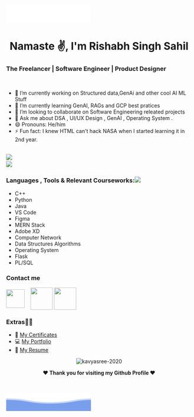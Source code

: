 ![head](bottom_tail.svg) 
<h1 align=center> Namaste ✌, I'm  Rishabh Singh Sahil </h1>

### The Freelancer | Software Engineer | Product Designer
<br>

- 🔭 I’m currently working on Structured data,GenAi and other cool AI ML Stuff 
- 🌱 I’m currently learning GenAI, RAGs and GCP best pratices 
- 👯 I’m looking to collaborate on Software Engineering releated projects
- 💬 Ask me about DSA , UI/UX Design , GenAI , Operating System .
- 😄 Pronouns: He/him
- ⚡ Fun fact: I knew HTML can't hack NASA  when I started learning it in 2nd year.

<br>

<img src="https://github-readme-stats.vercel.app/api?username=sahil0029&show_icons=true&theme=radical&hide_border=true" />

<br>

<img src="https://github-readme-streak-stats.herokuapp.com/?user=sahil0029&show_icons=true&theme=dark&hide_border=true&stroke=ffffff&background=121212" />

<br>


<!---### Organizations 🏢

- Campus Ambassdor at [Colleduniya Web Pvt. Ltd.](https://collegedunia.com/)-->

<!--- ### Experience ⚓ 

- Project lead and Machine Learning Developer Intern [@Technocolabs](https://github.com/Technocolabs100)-->

### Languages , Tools & Relevant Courseworks:<img src="https://camo.githubusercontent.com/40dff491d4e8123af55298ef908faedb66c463e5/68747470733a2f2f6d656469612e67697068792e636f6d2f6d656469612f57556c706c634d704f43456d5447427442572f67697068792e676966" width="39px">


- C++
- Python
- Java
- VS Code
- Figma
- MERN Stack
- Adobe XD
- Computer Network
- Data Structures Algorithms
- Operating System
- Flask 
- PL/SQL

### Contact me

<p align="left">
   <a href="mailto:imrishabh82@gmail.com"><img align="center" src="https://img.icons8.com/fluent/48/000000/gmail.png"  height="50" width="50" /></a> &nbsp;&nbsp;
  <a href="https://www.linkedin.com/in/rishabhsinghsahil/" target="_blank"><img align="center" src="https://img.icons8.com/color/48/000000/linkedin.png"  height="60" width="60" /></a> 
  <a href="https://www.instagram.com/frankie_sahil_/"><img align="center" src="https://img.icons8.com/fluent/48/000000/instagram-new.png"  height="60" width="60" /></a> &nbsp;&nbsp;

</p>

### Extras🎈🎈
- 📄 [My Certificates](https://drive.google.com/drive/folders/1TXrJTxIxCF9sSl-ZOKvPkQ7FTEVp3_L_?usp=sharing)
- 💻 [My Portfolio](https://linktr.ee/aden0029)
- 📜 [My Resume](https://drive.google.com/file/d/1SRvD3F8uw0Zy92kccJ0dnGB8Jr1wiRRU/view?usp=sharing)

<p align="center"> <img src="https://komarev.com/ghpvc/?username=Rahulraj31&label=Profile%20views&color=0e75b6&style=flat" alt="kavyasree-2020" /> </p>

<p align="center" styles="font-size: 100px"> 
   <b>❤️ Thank you for visiting my Github Profile ❤️</b>
</p>
<br>

![tail](bottom_header.svg)
